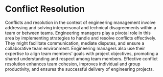 # Conflict Resolution

Conflicts and resolution in the context of engineering management involve addressing and solving interpersonal and technical disagreements within a team or between teams. Engineering managers play a pivotal role in this area by implementing strategies to handle and resolve conflicts effectively. They might facilitate communication, mediate disputes, and ensure a collaborative team environment. Engineering managers also use their expertise to align team members’ goals with project objectives, promoting a shared understanding and respect among team members. Effective conflict resolution enhances team cohesion, improves individual and group productivity, and ensures the successful delivery of engineering projects.